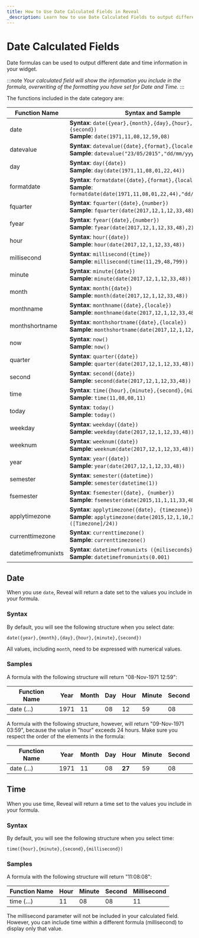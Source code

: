```yaml
---
title: How to Use Date Calculated Fields in Reveal
_description: Learn how to use Date Calculated Fields to output different date and time information.
---
```


# Date Calculated Fields

Date formulas can be used to output different date and time information
in your widget.

:::note
*Your calculated field will show the information you include
in the formula, overwriting of the formatting you have set for Date and
Time.*
:::

The functions included in the date category are:

| Function Name | Syntax and Sample |
|---------------|-------------------|
| date | **Syntax**: `date({year},{month},{day},{hour},{minute},{second})`<br />**Sample**: `date(1971,11,08,12,59,08)` |
| datevalue | **Syntax**: `datevalue({date},{format},{locale})`<br />**Sample**: `datevalue("23/05/2015","dd/mm/yyyy","en")` |
| day | **Syntax**: `day({date})`<br />**Sample**: `day(date(1971,11,08,01,22,44))` |
| formatdate | **Syntax**: `formatdate({date},{format},{locale})`<br />**Sample**: `formatdate(date(1971,11,08,01,22,44),"dd/mm/yyyy","en")` |
| fquarter | **Syntax**: `fquarter({date},{number})`<br />**Sample**: `fquarter(date(2017,12,1,12,33,48),4)` |
| fyear | **Syntax**: `fyear({date},{number})`<br />**Sample**: `fyear(date(2017,12,1,12,33,48),2)` |
| hour | **Syntax**: `hour({date})`<br />**Sample**: `hour(date(2017,12,1,12,33,48))` |
| millisecond | **Syntax**: `millisecond({time})`<br />**Sample**: `millisecond(time(11,29,48,799))` |
| minute | **Syntax**: `minute({date})`<br />**Sample**: `minute(date(2017,12,1,12,33,48))` |
| month | **Syntax**: `month({date})`<br />**Sample**: `month(date(2017,12,1,12,33,48))` |
| monthname | **Syntax**: `monthname({date},{locale})`<br />**Sample**: `monthname(date(2017,12,1,12,33,48),"en")` |
| monthshortname | **Syntax**: `monthshortname({date},{locale})`<br />**Sample**: `monthshortname(date(2017,12,1,12,33,48),"en")` |
| now | **Syntax**: `now()`<br />**Sample**: `now()` |
| quarter | **Syntax**: `quarter({date})`<br />**Sample**: `quarter(date(2017,12,1,12,33,48))` |
| second | **Syntax**: `second({date})`<br />**Sample**: `second(date(2017,12,1,12,33,48))` |
| time | **Syntax**: `time({hour},{minute},{second},{millisecond})`<br />**Sample**: `time(11,08,08,11)` |
| today | **Syntax**: `today()`<br />**Sample**: `today()` |
| weekday | **Syntax**: `weekday({date})`<br />**Sample**: `weekday(date(2017,12,1,12,33,48))` |
| weeknum | **Syntax**: `weeknum({date})`<br />**Sample**: `weeknum(date(2017,12,1,12,33,48))` |
| year | **Syntax**: `year({date})`<br />**Sample**: `year(date(2017,12,1,12,33,48))` |
| semester | **Syntax**: `semester({datetime})`<br />**Sample**: `semester(datetime(1))` |
| fsemester | **Syntax**: `fsemester({date}, {number})`<br />**Sample**: `fsemester(date(2015,11,1,11,33,48),1)` |
| applytimezone | **Syntax**: `applytimezone({date}, {timezone})`<br />**Sample**: `applytimezone(date(2015,12,1,10,33,38), ([Timezone]/24))` |
| currenttimezone | **Syntax**: `currenttimezone()`<br />**Sample**: `currenttimezone()` |
| datetimefromunixts | **Syntax**: `datetimefromunixts ({miliseconds})`<br />**Sample**: `datetimefromunixts(0.001)` |


<a name='date-date'></a>
## Date

When you use `date`, Reveal will return a date set to the values you
include in your formula.

### Syntax

By default, you will see the following structure when you select date:

`date({year},{month},{day},{hour},{minute},{second})`

All values, including `month`, need to be expressed with numerical
values.

### Samples

A formula with the following structure will return "08-Nov-1971 12:59":

| Function Name | Year | Month | Day | Hour | Minute | Second |
| ------------- | ---- | ----- | --- | ---- | ------ | ------ |
| date (…​)      | 1971 | 11    | 08  | 12   | 59     | 08     |

A formula with the following structure, however, will return
"09-Nov-1971 03:59", because the value in "hour" exceeds 24 hours. Make
sure you respect the order of the elements in the formula:

| Function Name | Year | Month | Day | Hour   | Minute | Second |
| ------------- | ---- | ----- | --- | ------ | ------ | ------ |
| date (…​)      | 1971 | 11    | 08  | **27** | 59     | 08     |

<a name='date-time'></a>
## Time

When you use time, Reveal will return a time set to the values you
include in your formula.

### Syntax

By default, you will see the following structure when you select time:

`time({hour},{minute},{second},{millisecond})`

### Samples

A formula with the following structure will return "11:08:08":

| Function Name | Hour | Minute | Second | Millisecond |
| ------------- | ---- | ------ | ------ | ----------- |
| time (…​)      | 11   | 08     | 08     | 11          |

The millisecond parameter will not be included in your calculated field.
However, you can include time within a different formula (millisecond)
to display only that value.
